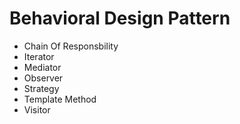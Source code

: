 # Behavioral Design Pattern

- Chain Of Responsbility
- Iterator
- Mediator
- Observer
- Strategy
- Template Method
- Visitor
